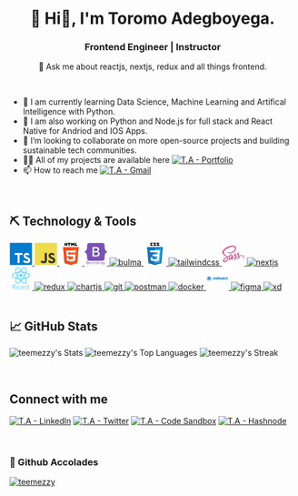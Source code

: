 # <div align = "center">🧐 Hi👋, I'm Toromo Adegboyega.

<h3 align="center">Frontend Engineer | Instructor</h3>
<p align="center">💬 Ask me about reactjs, nextjs, redux and all things frontend.</p>
</div>

<br/>

- 🌱 I am currently learning Data Science, Machine Learning and Artifical Intelligence with Python.
- 🌱 I am also working on Python and Node.js for full stack and React Native for Andriod and IOS Apps.
- 👯 I’m looking to collaborate on more open-source projects and building sustainable tech communities.
- 👨‍💻 All of my projects are available here [![T.A - Portfolio](https://img.shields.io/static/v1?label=T.A&message=Portfolio&color=2ea44f)](https://torth.dev/)
- 📫 How to reach me [![T.A - Gmail](https://img.shields.io/static/v1?label=T.A&message=Gmail&color=2ea44f)](mailto:toromo.ade06@gmail.com)

<br/>

## ⛏️ Technology & Tools

<div>
<a href="https://www.typescriptlang.org/" target="_blank" rel="noreferrer"> <img src="https://raw.githubusercontent.com/devicons/devicon/master/icons/typescript/typescript-original.svg" alt="typescript" width=40" height=40"/>
<a href="https://developer.mozilla.org/en-US/docs/Web/JavaScript" target="_blank" rel="noreferrer"> <img src="https://raw.githubusercontent.com/devicons/devicon/master/icons/javascript/javascript-original.svg" alt="javascript"width=40" height=40"/> </a>
<a href="https://www.w3.org/html/" target="_blank" rel="noreferrer"> <img src="https://raw.githubusercontent.com/devicons/devicon/master/icons/html5/html5-original-wordmark.svg" alt="html5" width=40" height=40"/> </a>
<a href="https://getbootstrap.com" target="_blank" rel="noreferrer"> <img src="https://raw.githubusercontent.com/devicons/devicon/master/icons/bootstrap/bootstrap-plain-wordmark.svg" alt="bootstrap" width=40" height=40"/> </a>
<a href="https://bulma.io/" target="_blank" rel="noreferrer"> <img src="https://raw.githubusercontent.com/gilbarbara/logos/804dc257b59e144eaca5bc6ffd16949752c6f789/logos/bulma.svg" alt="bulma" width=40" height=40"/> </a>
<a href="https://www.w3schools.com/css/" target="_blank" rel="noreferrer"> <img src="https://raw.githubusercontent.com/devicons/devicon/master/icons/css3/css3-original-wordmark.svg" alt="css3" width=40" height=40"/> </a>
  <a href="https://tailwindcss.com" target="_blank" rel="noreferrer"> <img src="https://www.vectorlogo.zone/logos/tailwindcss/tailwindcss-ar21.svg" alt="tailwindcss" width=70" height=40"/> </a>
<a href="https://sass-lang.com" target="_blank" rel="noreferrer"> <img src="https://raw.githubusercontent.com/devicons/devicon/master/icons/sass/sass-original.svg" alt="sass" width=40" height=40"/> </a>
<a href="https://nextjs.org/" target="_blank" rel="noreferrer"> <img src="https://cdn.worldvectorlogo.com/logos/nextjs-2.svg" alt="nextjs" width=40" height=40"/> </a>
<a href="https://reactjs.org/" target="_blank" rel="noreferrer"> <img src="https://raw.githubusercontent.com/devicons/devicon/master/icons/react/react-original-wordmark.svg" alt="react" width=40" height=40"/> </a>
<a href="https://reactjs.org/" target="_blank" rel="noreferrer"> <img src="https://uxwing.com/wp-content/themes/uxwing/download/brands-and-social-media/redux-icon.svg" alt="redux" width=40" height=40"/> </a>
<a href="https://www.chartjs.org" target="_blank" rel="noreferrer"> <img src="https://www.chartjs.org/media/logo-title.svg" alt="chartjs" width=40" height=40"/> </a>
<a href="https://git-scm.com/" target="_blank" rel="noreferrer"> <img src="https://www.vectorlogo.zone/logos/git-scm/git-scm-icon.svg" alt="git" width=40" height=40"/> </a>
<a href="https://postman.com" target="_blank" rel="noreferrer"> <img src="https://www.vectorlogo.zone/logos/getpostman/getpostman-icon.svg" alt="postman" width=40" height=40"/> </a>
  <a href="https://docker.com" target="_blank" rel="noreferrer"> <img src="https://www.vectorlogo.zone/logos/docker/docker-official.svg" alt="docker" width=40" height=40"/> </a>
</a>
<a href="https://webpack.js.org" target="_blank" rel="noreferrer"> <img src="https://raw.githubusercontent.com/devicons/devicon/d00d0969292a6569d45b06d3f350f463a0107b0d/icons/webpack/webpack-original-wordmark.svg" alt="webpack"width=40" height=40"/> </a>
<a href="https://www.figma.com/" target="_blank" rel="noreferrer"> <img src="https://www.vectorlogo.zone/logos/figma/figma-icon.svg" alt="figma" width=40" height=40"/> </a>
<a href="https://www.adobe.com/products/xd.html" target="_blank" rel="noreferrer"> <img src="https://cdn.worldvectorlogo.com/logos/adobe-xd.svg" alt="xd" width=40" height=40"/> </a>
</div>

<br/>

## &#x1f4c8; GitHub Stats

![teemezzy's Stats](https://github-readme-stats.vercel.app/api?username=teemezzy&theme=gotham&show_icons=true&hide_border=true&count_private=true)
![teemezzy's Top Languages](https://github-readme-stats.vercel.app/api/top-langs/?username=teemezzy&theme=gotham&show_icons=true&hide_border=true&layout=compact)
![teemezzy's Streak](https://github-readme-streak-stats.herokuapp.com/?user=teemezzy&theme=gotham&hide_border=true)

<br/>

## Connect with me

[![T.A - LinkedIn](https://img.shields.io/static/v1?label=T.A&message=LinkedIn&color=%230A66C2&style=for-the-badge&logo=LinkedIn)](https://www.linkedin.com/in/toromo/)
[![T.A - Twitter](https://img.shields.io/static/v1?label=T.A&message=Twitter&color=%231DA1F2&style=for-the-badge&logo=Twitter)](https://twitter.com/teemezzy)
[![T.A - Code Sandbox](https://img.shields.io/static/v1?label=T.A&message=Code+Sandbox&color=%23151515&style=for-the-badge&logo=CodeSandbox)](https://codesandbox.com/torth)
[![T.A - Hashnode](https://img.shields.io/static/v1?label=T.A&message=Hashnode&color=%232962FF&style=for-the-badge&logo=Hashnode)](https://hashnode.com/@GuyInAChair)

<br/>

### 🎉 Github Accolades

<p align="left"> <a href="https://github.com/ryo-ma/github-profile-trophy"><img src=https://github-profile-trophy.vercel.app/?username=teemezzy&theme=darkhub" alt="teemezzy" /></a> </p>
